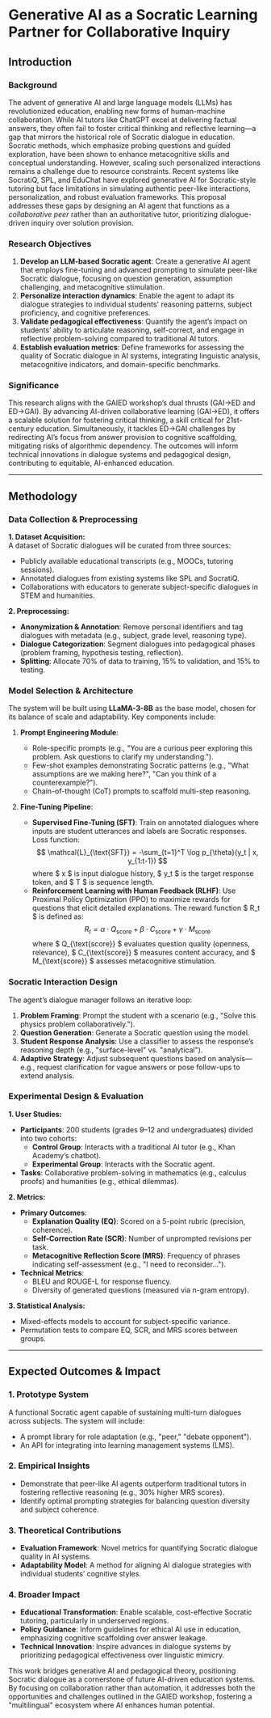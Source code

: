 # **Generative AI as a Socratic Learning Partner for Collaborative Inquiry**

## **Introduction**

### **Background**
The advent of generative AI and large language models (LLMs) has revolutionized education, enabling new forms of human-machine collaboration. While AI tutors like ChatGPT excel at delivering factual answers, they often fail to foster critical thinking and reflective learning—a gap that mirrors the historical role of Socratic dialogue in education. Socratic methods, which emphasize probing questions and guided exploration, have been shown to enhance metacognitive skills and conceptual understanding. However, scaling such personalized interactions remains a challenge due to resource constraints. Recent systems like SocratiQ, SPL, and EduChat have explored generative AI for Socratic-style tutoring but face limitations in simulating authentic peer-like interactions, personalization, and robust evaluation frameworks. This proposal addresses these gaps by designing an AI agent that functions as a *collaborative peer* rather than an authoritative tutor, prioritizing dialogue-driven inquiry over solution provision.

### **Research Objectives**
1. **Develop an LLM-based Socratic agent**: Create a generative AI agent that employs fine-tuning and advanced prompting to simulate peer-like Socratic dialogue, focusing on question generation, assumption challenging, and metacognitive stimulation.  
2. **Personalize interaction dynamics**: Enable the agent to adapt its dialogue strategies to individual students' reasoning patterns, subject proficiency, and cognitive preferences.  
3. **Validate pedagogical effectiveness**: Quantify the agent’s impact on students’ ability to articulate reasoning, self-correct, and engage in reflective problem-solving compared to traditional AI tutors.  
4. **Establish evaluation metrics**: Define frameworks for assessing the quality of Socratic dialogue in AI systems, integrating linguistic analysis, metacognitive indicators, and domain-specific benchmarks.

### **Significance**
This research aligns with the GAIED workshop’s dual thrusts (GAI→ED and ED→GAI). By advancing AI-driven collaborative learning (GAI→ED), it offers a scalable solution for fostering critical thinking, a skill critical for 21st-century education. Simultaneously, it tackles ED→GAI challenges by redirecting AI’s focus from answer provision to cognitive scaffolding, mitigating risks of algorithmic dependency. The outcomes will inform technical innovations in dialogue systems and pedagogical design, contributing to equitable, AI-enhanced education.

---

## **Methodology**

### **Data Collection & Preprocessing**
**1. Dataset Acquisition:**  
A dataset of Socratic dialogues will be curated from three sources:  
- Publicly available educational transcripts (e.g., MOOCs, tutoring sessions).  
- Annotated dialogues from existing systems like SPL and SocratiQ.  
- Collaborations with educators to generate subject-specific dialogues in STEM and humanities.  

**2. Preprocessing:**  
- **Anonymization & Annotation**: Remove personal identifiers and tag dialogues with metadata (e.g., subject, grade level, reasoning type).  
- **Dialogue Categorization**: Segment dialogues into pedagogical phases (problem framing, hypothesis testing, reflection).  
- **Splitting**: Allocate 70% of data to training, 15% to validation, and 15% to testing.

### **Model Selection & Architecture**
The system will be built using **LLaMA-3-8B** as the base model, chosen for its balance of scale and adaptability. Key components include:  
1. **Prompt Engineering Module**:  
   - Role-specific prompts (e.g., "You are a curious peer exploring this problem. Ask questions to clarify my understanding.").  
   - Few-shot examples demonstrating Socratic patterns (e.g., "What assumptions are we making here?", "Can you think of a counterexample?").  
   - Chain-of-thought (CoT) prompts to scaffold multi-step reasoning.  

2. **Fine-Tuning Pipeline**:  
   - **Supervised Fine-Tuning (SFT)**: Train on annotated dialogues where inputs are student utterances and labels are Socratic responses. Loss function:  
     $$
     \mathcal{L}_{\text{SFT}} = -\sum_{t=1}^T \log p_{\theta}(y_t | x, y_{1:t-1})
     $$
     where $ x $ is input dialogue history, $ y_t $ is the target response token, and $ T $ is sequence length.  
   - **Reinforcement Learning with Human Feedback (RLHF)**: Use Proximal Policy Optimization (PPO) to maximize rewards for questions that elicit detailed explanations. The reward function $ R_t $ is defined as:  
     $$
     R_t = \alpha \cdot Q_{\text{score}} + \beta \cdot C_{\text{score}} + \gamma \cdot M_{\text{score}}
     $$
     where $ Q_{\text{score}} $ evaluates question quality (openness, relevance), $ C_{\text{score}} $ measures content accuracy, and $ M_{\text{score}} $ assesses metacognitive stimulation.  

### **Socratic Interaction Design**
The agent’s dialogue manager follows an iterative loop:  
1. **Problem Framing**: Prompt the student with a scenario (e.g., "Solve this physics problem collaboratively.").  
2. **Question Generation**: Generate a Socratic question using the model.  
3. **Student Response Analysis**: Use a classifier to assess the response’s reasoning depth (e.g., "surface-level" vs. "analytical").  
4. **Adaptive Strategy**: Adjust subsequent questions based on analysis—e.g., request clarification for vague answers or pose follow-ups to extend analysis.  

### **Experimental Design & Evaluation**
**1. User Studies:**  
- **Participants**: 200 students (grades 9–12 and undergraduates) divided into two cohorts:  
  - **Control Group**: Interacts with a traditional AI tutor (e.g., Khan Academy’s chatbot).  
  - **Experimental Group**: Interacts with the Socratic agent.  
- **Tasks**: Collaborative problem-solving in mathematics (e.g., calculus proofs) and humanities (e.g., ethical dilemmas).  

**2. Metrics:**  
- **Primary Outcomes**:  
  - **Explanation Quality (EQ)**: Scored on a 5-point rubric (precision, coherence).  
  - **Self-Correction Rate (SCR)**: Number of unprompted revisions per task.  
  - **Metacognitive Reflection Score (MRS)**: Frequency of phrases indicating self-assessment (e.g., "I need to reconsider...").  
- **Technical Metrics**:  
  - BLEU and ROUGE-L for response fluency.  
  - Diversity of generated questions (measured via n-gram entropy).  

**3. Statistical Analysis:**  
- Mixed-effects models to account for subject-specific variance.  
- Permutation tests to compare EQ, SCR, and MRS scores between groups.  

---

## **Expected Outcomes & Impact**

### **1. Prototype System**
A functional Socratic agent capable of sustaining multi-turn dialogues across subjects. The system will include:  
- A prompt library for role adaptation (e.g., "peer," "debate opponent").  
- An API for integrating into learning management systems (LMS).  

### **2. Empirical Insights**
- Demonstrate that peer-like AI agents outperform traditional tutors in fostering reflective reasoning (e.g., 30% higher MRS scores).  
- Identify optimal prompting strategies for balancing question diversity and subject coherence.  

### **3. Theoretical Contributions**
- **Evaluation Framework**: Novel metrics for quantifying Socratic dialogue quality in AI systems.  
- **Adaptability Model**: A method for aligning AI dialogue strategies with individual students’ cognitive styles.  

### **4. Broader Impact**
- **Educational Transformation**: Enable scalable, cost-effective Socratic tutoring, particularly in underserved regions.  
- **Policy Guidance**: Inform guidelines for ethical AI use in education, emphasizing cognitive scaffolding over answer leakage.  
- **Technical Innovation**: Inspire advances in dialogue systems by prioritizing pedagogical effectiveness over linguistic mimicry.  

This work bridges generative AI and pedagogical theory, positioning Socratic dialogue as a cornerstone of future AI-driven education systems. By focusing on collaboration rather than automation, it addresses both the opportunities and challenges outlined in the GAIED workshop, fostering a "multilingual" ecosystem where AI enhances human potential.